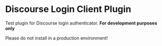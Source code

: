 # Discourse Login Client Plugin

Test plugin for Discourse login authenticator. **For development purposes only**

Please do not install in a production environment!
